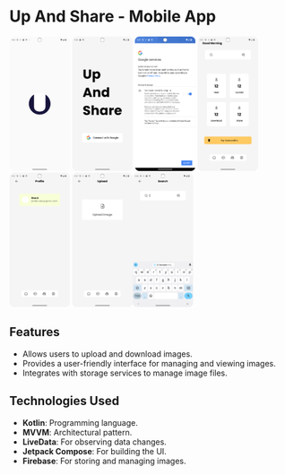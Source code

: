 # Up And Share - Mobile App

<img src="Splash.png" width="108" height = "240" /> <img src="Login.png" width="108" height = "240" /> <img src="Firebase.png" width="108" height = "240" /> <img src="Home.png" width="108" height = "240" /> <img src="Profile.png" width="108" height = "240" /> <img src="Upload.png" width="108" height = "240" /><img src="Search.png" width="108" height = "240" />
## Features

- Allows users to upload and download images.
- Provides a user-friendly interface for managing and viewing images.
- Integrates with storage services to manage image files.

## Technologies Used

- **Kotlin**: Programming language.
- **MVVM**: Architectural pattern.
- **LiveData**: For observing data changes.
- **Jetpack Compose**: For building the UI.
- **Firebase**: For storing and managing images.
